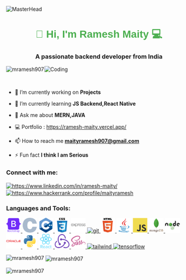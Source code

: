 ![MasterHead](https://t4.ftcdn.net/jpg/04/19/26/97/360_F_419269782_9LsP3TQndMVnZ2j3ZhTPhMjaqQpFAth9.jpg)
<h1 align="center" style="color: #4CAF50; font-family: 'Arial', sans-serif;">
  👋 Hi, I'm Ramesh Maity 💻
</h1>

<h3 align="center">A passionate backend developer from India</h3>

<img align="right" alt="Coding" width="400" src="https://camo.githubusercontent.com/2366b34bb903c09617990fb5fff4622f3e941349e846ddb7e73df872a9d21233/68747470733a2f2f63646e2e6472696262626c652e636f6d2f75736572732f3733303730332f73637265656e73686f74732f363538313234332f6176656e746f2e676966">
<p align="left"> <img src="https://komarev.com/ghpvc/?username=mramesh907&label=Profile%20views&color=0e75b6&style=flat" alt="mramesh907" /> </p>

<p align="left"> <a href="https://twitter.com/" target="blank"><img src="https://img.shields.io/twitter/follow/?logo=twitter&style=for-the-badge" alt="" /></a> </p>

- 🔭 I’m currently working on **Projects**

- 🌱 I’m currently learning **JS Backend,React Native**

- 💬 Ask me about **MERN,JAVA**
- 💻 Portfolio : https://ramesh-maity.vercel.app/

- 📫 How to reach me **maityramesh907@gmail.com**

- ⚡ Fun fact **I think I am Serious**

<h3 align="left">Connect with me:</h3>
<p align="left">
<a href="https://www.linkedin.com/in/ramesh-maity/" target="blank"><img align="center" src="https://raw.githubusercontent.com/rahuldkjain/github-profile-readme-generator/master/src/images/icons/Social/linked-in-alt.svg" alt="https://www.linkedin.com/in/ramesh-maity/" height="30" width="40" /></a>
<a href="https://www.hackerrank.com/profile/maityramesh" target="blank"><img align="center" src="https://raw.githubusercontent.com/rahuldkjain/github-profile-readme-generator/master/src/images/icons/Social/hackerrank.svg" alt="https://www.hackerrank.com/profile/maityramesh" height="30" width="40" /></a>
</p>

<h3 align="left">Languages and Tools:</h3>
<p align="left"> <a href="https://getbootstrap.com" target="_blank" rel="noreferrer"> <img src="https://raw.githubusercontent.com/devicons/devicon/master/icons/bootstrap/bootstrap-plain-wordmark.svg" alt="bootstrap" width="40" height="40"/> </a> <a href="https://www.cprogramming.com/" target="_blank" rel="noreferrer"> <img src="https://raw.githubusercontent.com/devicons/devicon/master/icons/c/c-original.svg" alt="c" width="40" height="40"/> </a> <a href="https://www.w3schools.com/cpp/" target="_blank" rel="noreferrer"> <img src="https://raw.githubusercontent.com/devicons/devicon/master/icons/cplusplus/cplusplus-original.svg" alt="cplusplus" width="40" height="40"/> </a> <a href="https://www.w3schools.com/css/" target="_blank" rel="noreferrer"> <img src="https://raw.githubusercontent.com/devicons/devicon/master/icons/css3/css3-original-wordmark.svg" alt="css3" width="40" height="40"/> </a> <a href="https://expressjs.com" target="_blank" rel="noreferrer"> <img src="https://raw.githubusercontent.com/devicons/devicon/master/icons/express/express-original-wordmark.svg" alt="express" width="40" height="40"/> </a> <a href="https://git-scm.com/" target="_blank" rel="noreferrer"> <img src="https://www.vectorlogo.zone/logos/git-scm/git-scm-icon.svg" alt="git" width="40" height="40"/> </a> <a href="https://www.w3.org/html/" target="_blank" rel="noreferrer"> <img src="https://raw.githubusercontent.com/devicons/devicon/master/icons/html5/html5-original-wordmark.svg" alt="html5" width="40" height="40"/> </a> <a href="https://www.java.com" target="_blank" rel="noreferrer"> <img src="https://raw.githubusercontent.com/devicons/devicon/master/icons/java/java-original.svg" alt="java" width="40" height="40"/> </a> <a href="https://developer.mozilla.org/en-US/docs/Web/JavaScript" target="_blank" rel="noreferrer"> <img src="https://raw.githubusercontent.com/devicons/devicon/master/icons/javascript/javascript-original.svg" alt="javascript" width="40" height="40"/> </a> <a href="https://www.mongodb.com/" target="_blank" rel="noreferrer"> <img src="https://raw.githubusercontent.com/devicons/devicon/master/icons/mongodb/mongodb-original-wordmark.svg" alt="mongodb" width="40" height="40"/> </a> <a href="https://nodejs.org" target="_blank" rel="noreferrer"> <img src="https://raw.githubusercontent.com/devicons/devicon/master/icons/nodejs/nodejs-original-wordmark.svg" alt="nodejs" width="40" height="40"/> </a> <a href="https://www.oracle.com/" target="_blank" rel="noreferrer"> <img src="https://raw.githubusercontent.com/devicons/devicon/master/icons/oracle/oracle-original.svg" alt="oracle" width="40" height="40"/> </a> <a href="https://www.python.org" target="_blank" rel="noreferrer"> <img src="https://raw.githubusercontent.com/devicons/devicon/master/icons/python/python-original.svg" alt="python" width="40" height="40"/> </a> <a href="https://reactjs.org/" target="_blank" rel="noreferrer"> <img src="https://raw.githubusercontent.com/devicons/devicon/master/icons/react/react-original-wordmark.svg" alt="react" width="40" height="40"/> </a> <a href="https://redux.js.org" target="_blank" rel="noreferrer"> <img src="https://raw.githubusercontent.com/devicons/devicon/master/icons/redux/redux-original.svg" alt="redux" width="40" height="40"/> </a> <a href="https://sass-lang.com" target="_blank" rel="noreferrer"> <img src="https://raw.githubusercontent.com/devicons/devicon/master/icons/sass/sass-original.svg" alt="sass" width="40" height="40"/> </a> <a href="https://tailwindcss.com/" target="_blank" rel="noreferrer"> <img src="https://www.vectorlogo.zone/logos/tailwindcss/tailwindcss-icon.svg" alt="tailwind" width="40" height="40"/> </a> <a href="https://www.tensorflow.org" target="_blank" rel="noreferrer"> <img src="https://www.vectorlogo.zone/logos/tensorflow/tensorflow-icon.svg" alt="tensorflow" width="40" height="40"/> </a> </p>

<p><img align="left" src="https://github-readme-stats.vercel.app/api/top-langs?username=mramesh907&show_icons=true&locale=en&layout=compact" alt="mramesh907" /></p>

<p>&nbsp;<img align="center" src="https://github-readme-stats.vercel.app/api?username=mramesh907&show_icons=true&locale=en" alt="mramesh907" /></p>

<p><img align="center" src="https://github-readme-streak-stats.herokuapp.com/?user=mramesh907&" alt="mramesh907" /></p>
